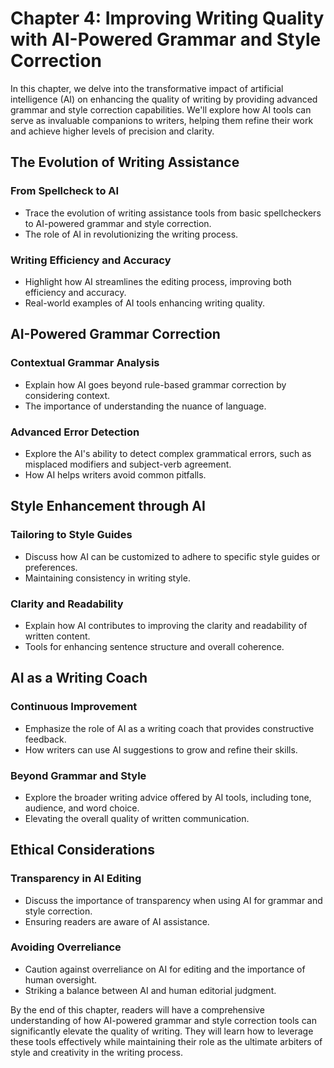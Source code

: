 Chapter 4: Improving Writing Quality with AI-Powered Grammar and Style Correction
=================================================================================

In this chapter, we delve into the transformative impact of artificial intelligence (AI) on enhancing the quality of writing by providing advanced grammar and style correction capabilities. We'll explore how AI tools can serve as invaluable companions to writers, helping them refine their work and achieve higher levels of precision and clarity.

The Evolution of Writing Assistance
-----------------------------------

### From Spellcheck to AI

* Trace the evolution of writing assistance tools from basic spellcheckers to AI-powered grammar and style correction.
* The role of AI in revolutionizing the writing process.

### Writing Efficiency and Accuracy

* Highlight how AI streamlines the editing process, improving both efficiency and accuracy.
* Real-world examples of AI tools enhancing writing quality.

AI-Powered Grammar Correction
-----------------------------

### Contextual Grammar Analysis

* Explain how AI goes beyond rule-based grammar correction by considering context.
* The importance of understanding the nuance of language.

### Advanced Error Detection

* Explore the AI's ability to detect complex grammatical errors, such as misplaced modifiers and subject-verb agreement.
* How AI helps writers avoid common pitfalls.

Style Enhancement through AI
----------------------------

### Tailoring to Style Guides

* Discuss how AI can be customized to adhere to specific style guides or preferences.
* Maintaining consistency in writing style.

### Clarity and Readability

* Explain how AI contributes to improving the clarity and readability of written content.
* Tools for enhancing sentence structure and overall coherence.

AI as a Writing Coach
---------------------

### Continuous Improvement

* Emphasize the role of AI as a writing coach that provides constructive feedback.
* How writers can use AI suggestions to grow and refine their skills.

### Beyond Grammar and Style

* Explore the broader writing advice offered by AI tools, including tone, audience, and word choice.
* Elevating the overall quality of written communication.

Ethical Considerations
----------------------

### Transparency in AI Editing

* Discuss the importance of transparency when using AI for grammar and style correction.
* Ensuring readers are aware of AI assistance.

### Avoiding Overreliance

* Caution against overreliance on AI for editing and the importance of human oversight.
* Striking a balance between AI and human editorial judgment.

By the end of this chapter, readers will have a comprehensive understanding of how AI-powered grammar and style correction tools can significantly elevate the quality of writing. They will learn how to leverage these tools effectively while maintaining their role as the ultimate arbiters of style and creativity in the writing process.
